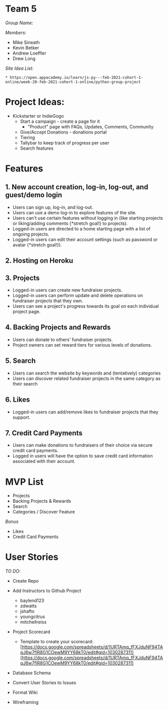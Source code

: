 # Team 5


_Group Name:_

_Members:_

* Mike Sineath
* Kevin Betker
* Andrew Loeffler
* Drew Long

_Site Idea List:_

    * https://open.appacademy.io/learn/js-py---feb-2021-cohort-1-online/week-20-feb-2021-cohort-1-online/python-group-project


# Project Ideas:

* Kickstarter or IndieGogo
    - Start a campaign - create a page for it
        * "Product" page with FAQs, Updates, Comments, Community
    - Give/Accept Donations - donations portal
    - Tiering
    - Tallybar to keep track of progress per user
    - Search features


# Features

## 1. New account creation, log-in, log-out, and guest/demo login

* Users can sign up, log-in, and log-out.
* Users can use a demo log-in to explore features of the site.
* Users can't use certain features without logging in (like starting projects or liking/adding comments {*stretch goal!} to projects).
* Logged-in users are directed to a home starting page with a list of ongoing projects.
* Logged-in users can edit their account settings (such as password or avatar {*stretch goal!}).

## 2. Hosting on Heroku

## 3. Projects

* Logged-in users can create new fundraiser projects.
* Logged-in users can perform update and delete operations on fundraiser projects that they own.
* Users can see a project's progress towards its goal on each individual project page.

## 4. Backing Projects and Rewards

* Users can donate to others' fundraiser projects.
* Project owners can set reward tiers for various levels of donations.

## 5. Search

* Users can search the website by keywords and (tentatively) categories
* Users can discover related fundraiser projects in the same category as their search

## 6. Likes

* Logged-in users can add/remove likes to fundraiser projects that they support.

## 7. Credit Card Payments

* Users can make donations to fundraisers of their choice via secure credit card payments.
* Logged in users will have the option to save credit card information associated with their account.



# MVP List

* Projects
* Backing Projects & Rewards
* Search
* Categories / Discover Feature

_Bonus_
* Likes
* Credit Card Payments




# User Stories






_TO DO:_

* Create Repo



* Add Instructors to Github Project
    * baylend123
    * zdwatts
    * jshafto
    * youngcitrus
    * mitchellreiss


* Project Scorecard
    * Template to create your scorecard: [https://docs.google.com/spreadsheets/d/1URTAmq_fFXJduNF94TAqJ6w7flR8G1COewM9YY68kT0/edit#gid=1030287311](https://docs.google.com/spreadsheets/d/1URTAmq_fFXJduNF94TAqJ6w7flR8G1COewM9YY68kT0/edit#gid=1030287311)


* Database Schema



* Convert User Stories to Issues



* Format Wiki



* Wireframing
